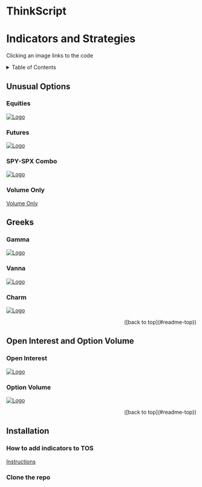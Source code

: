 # ThinkScript

# Indicators and Strategies

  Clicking an image links to the code

<!-- TABLE OF CONTENTS -->
<details>
  <summary>Table of Contents</summary>
  <ol>
 <li>
   [Unusual Options](#unusual-options)
    <ul>
   <li>[Equities](#equities)</li>
   <li>[Futures](#futures)</li>
   <li>[SPY-SPX Combo](#spy-spx-combo)</li>
   <li>[Volume Only](#volume-only)</li>
   </ul>
 </li>
 <li>
   [Greeks](#greeks)
    <ul>
   <li>[Gamma](#gamma)</li>
   <li>[Vanna](#vanna)</li>
   <li>[Charm](#charm)</li>
   </ul>
 </li>
 <li>
   [Open Interest and Option Volume](#open-interest-volume)
   <ul>
  <li>[Open Interest](#open-interest)</li>
  <li>[Option Volume](#option-volume)</li>
   </ul>
 </li>
 <li>[Contributors](#contributors)</li>
 <li>[Contact](#contact)</li>
 <li>[Acknowledgments](#acknowledgments)</li>
  </ol>
</details>

## Unusual Options

### Equities

[![Logo](images/spy_uoa.png)](https://github.com/2187Nick/thinkscript/blob/main/unusual_options_new/unusual_options_new)

### Futures

[![Logo](images/es-futures-options.png)](https://github.com/2187Nick/thinkscript/blob/main/unusual_options_new/unusual_options_ES)

### SPY-SPX Combo

[![Logo](images/spy-spx-combo.png)](https://github.com/2187Nick/thinkscript/tree/main/unusual_options_new/spy_spx_combo)

### Volume Only

[Volume Only](https://github.com/2187Nick/thinkscript/blob/main/unusual_options_new/unusual_volume_only)

## Greeks

### Gamma

[![Logo](images/gamma-exposure-horizontal.png)](https://github.com/2187Nick/thinkscript/tree/main/gex_chart/lower)

### Vanna

[![Logo](images/vanna-exposure-horizontal.png)](https://github.com/2187Nick/thinkscript/tree/main/vanna/vanna_chart)

### Charm

[![Logo](images/charm-option-chain.png)](https://github.com/2187Nick/thinkscript/tree/main/charm)

<p align="right">([back to top](#readme-top))</p>

## Open Interest and Option Volume

### Open Interest

[![Logo](images/spy-open-interest.png)](https://github.com/2187Nick/thinkscript/tree/main/option_volume_and_openInterest_vertical_axis)

### Option Volume

[![Logo](images/es-vertical-volume-oi.png)](https://github.com/2187Nick/thinkscript/tree/main/option_volume_and_openInterest_vertical_axis/es_nq)

<p align="right">([back to top](#readme-top))</p>

## Installation

### How to add indicators to TOS

[Instructions](https://github.com/2187Nick/thinkscript/blob/main/Instructions.md)

### Clone the repo
